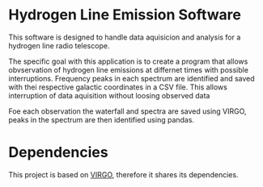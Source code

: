 # Hydrogen Line Emission Software
This software is designed to handle data aquisicion and analysis for a hydrogen line radio telescope. 

The specific goal with this application is to create a program that allows obvservation of hydrogen line emissions at differnet times with possible interruptions. Frequency peaks in each spectrum are identified and saved with thei respective galactic coordinates in a CSV file. This allows interruption of data aquisition without loosing observed data 

Foe each observation the waterfall and spectra are saved using VIRGO, peaks in the spectrum are then identified using pandas.

# Dependencies
This project is based on [VIRGO](https://github.com/0xCoto/VIRGO), therefore it shares its dependencies.
